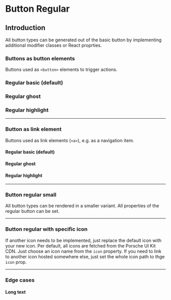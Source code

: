 # Button Regular

## Introduction
All button types can be generated out of the basic button by implementing additional modifier classes or React proprties.

### Buttons as button elements
Buttons used as `<button>` elements to trigger actions.

### Regular basic (default)

<Playground>
  <template v-slot="slotProps">
    <p-button-regular :theme="slotProps.theme">Click Here!</p-button-regular>
    <p-button-regular :theme="slotProps.theme" disabled="true">Disabled</p-button-regular>
    <p-button-regular :theme="slotProps.theme" loading="true">Loading...</p-button-regular>
  </template>
</Playground>

### Regular ghost

<Playground>
  <template v-slot="slotProps">
    <p-button-regular variant="ghost" :theme="slotProps.theme">Click Here!</p-button-regular>
    <p-button-regular variant="ghost" :theme="slotProps.theme" disabled="true">Disabled</p-button-regular>
    <p-button-regular variant="ghost" loading="true" :theme="slotProps.theme">Loading...</p-button-regular>
  </template>
</Playground>

### Regular highlight

<Playground>
  <template v-slot="slotProps">
    <p-button-regular variant="highlight" :theme="slotProps.theme">Click Here!</p-button-regular>
    <p-button-regular variant="highlight" :theme="slotProps.theme" disabled="true">Disabled</p-button-regular>
    <p-button-regular variant="highlight" loading="true" :theme="slotProps.theme">Loading...</p-button-regular>
  </template>
</Playground>

---

### Button as link element
Buttons used as link elements (`<a>`), e.g. as a navigation item.

#### Regular basic (default)

<Playground>
  <template v-slot="slotProps">
    <p-button-regular href="/lorem/ipsum" :theme="slotProps.theme">Click Here!</p-button-regular>
    <p-button-regular href="#" disabled="true" :theme="slotProps.theme">Disabled</p-button-regular>
    <p-button-regular href="/lorem/ipsum" variant="highlight" loading="true" :theme="slotProps.theme">Loading...</p-button-regular>
  </template>
</Playground>

#### Regular ghost
<Playground>
  <template v-slot="slotProps">
    <p-button-regular href="/lorem/ipsum" variant="ghost" :theme="slotProps.theme">Click Here!</p-button-regular>
    <p-button-regular href="#" variant="ghost" disabled :theme="slotProps.theme">Disabled</p-button-regular>
    <p-button-regular href="#" variant="ghost" loading="true" :theme="slotProps.theme">Loading...</p-button-regular>
  </template>
</Playground>

#### Regular highlight
<Playground>
  <template v-slot="slotProps">
    <p-button-regular href="/lorem/ipsum" variant="highlight" :theme="slotProps.theme">Click Here!</p-button-regular>
    <p-button-regular href="#" variant="highlight" disabled :theme="slotProps.theme">Disabled</p-button-regular>
    <p-button-regular href="#" loading="true" :theme="slotProps.theme">Loading...</p-button-regular>
  </template>
</Playground>

---

### Button regular small
All button types can be rendered in a smaller variant. All properties of the regular button can be set.

<Playground>
  <template v-slot="slotProps">
    <p-button-regular small="true" :theme="slotProps.theme">Click Here!</p-button-regular>
    <p-button-regular small="true" variant="ghost" :theme="slotProps.theme">Click Here!</p-button-regular>
    <p-button-regular small="true" variant="highlight" :theme="slotProps.theme">Click Here!</p-button-regular>
  </template>
</Playground>

---

### Button regular with specific icon
If another icon needs to be implemented, just replace the default icon with your new icon. Per default, all icons are fetched from the Porsche UI Kit CDN. Just choose an icon name from the `icon` property.
If you need to link to another icon hosted somewhere else, just set the whole icon path to thge `icon` prop.

<Playground>
  <template v-slot="slotProps">
    <p-button-regular icon="phone" :theme="slotProps.theme">Click Here!</p-button-regular>
  </template>
</Playground>

---

### Edge cases

#### Long text
<Playground>
  <template v-slot="slotProps">
    <div style="max-width: 320px">
      <p-button-regular icon="phone" :theme="slotProps.theme">Lorem ipsum dolor sit amet, consetetur sadipscing elitr, sed diam nonumy eirmod tempor invidunt ut labore et dolore magna aliquyam erat, sed diam voluptua.</p-button-regular>
    </div>
  </template>
</Playground>

